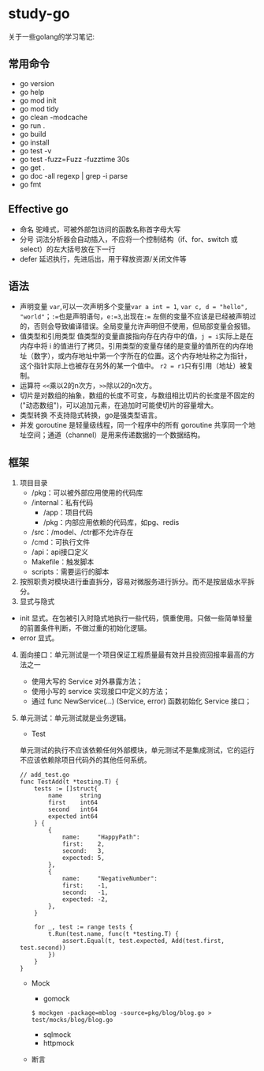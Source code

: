 # study-go

关于一些golang的学习笔记:

## 常用命令

- go version
- go help
- go mod init
- go mod tidy
- go clean -modcache
- go run .
- go build
- go install
- go test -v
- go test -fuzz=Fuzz -fuzztime 30s
- go get .
- go doc -all regexp | grep -i parse
- go fmt

## Effective go

- 命名 驼峰式，可被外部包访问的函数名称首字母大写
- 分号 词法分析器会自动插入，不应将一个控制结构（if、for、switch 或 select）的左大括号放在下一行
- defer 延迟执行，先进后出，用于释放资源/关闭文件等

## 语法

- 声明变量 `var`,可以一次声明多个变量`var a int = 1`, `var c, d = "hello", "world"`；`:=`也是声明语句，`e:=3`,出现在`:=`
  左侧的变量不应该是已经被声明过的，否则会导致编译错误。全局变量允许声明但不使用，但局部变量会报错。
- 值类型和引用类型 值类型的变量直接指向存在内存中的值，`j = i`实际上是在内存中将 i
  的值进行了拷贝。引用类型的变量存储的是变量的值所在的内存地址（数字），或内存地址中第一个字所在的位置。这个内存地址称之为指针，这个指针实际上也被存在另外的某一个值中。 `r2 = r1`只有引用（地址）被复制。
- 运算符 `<<`乘以2的n次方，`>>`除以2的n次方。
- 切片是对数组的抽象，数组的长度不可变，与数组相比切片的长度是不固定的("动态数组")，可以追加元素，在追加时可能使切片的容量增大。
- 类型转换 不支持隐式转换，go是强类型语言。
- 并发 goroutine 是轻量级线程，同一个程序中的所有 goroutine 共享同一个地址空间；通道（channel）是用来传递数据的一个数据结构。


## 框架

1. 项目目录
   - /pkg：可以被外部应用使用的代码库
   - /internal：私有代码
     - /app：项目代码
     - /pkg：内部应用依赖的代码库，如pg、redis
   - /src：/model、/ctr都不允许存在
   - /cmd：可执行文件
   - /api：api接口定义
   - Makefile：触发脚本
   - scripts：需要运行的脚本
2. 按照职责对模块进行垂直拆分，容易对微服务进行拆分。而不是按层级水平拆分。
3. 显式与隐式
  - init 显式。在包被引入时隐式地执行一些代码，慎重使用。只做一些简单轻量的前置条件判断，不做过重的初始化逻辑。
  - error 显式。
4. 面向接口：单元测试是一个项目保证工程质量最有效并且投资回报率最高的方法之一
   - 使用大写的 Service 对外暴露方法；
   - 使用小写的 service 实现接口中定义的方法；
   - 通过 func NewService(...) (Service, error) 函数初始化 Service 接口；
5. 单元测试：单元测试就是业务逻辑。
    - Test 

    单元测试的执行不应该依赖任何外部模块，单元测试不是集成测试，它的运行不应该依赖除项目代码外的其他任何系统。
    ```
    // add_test.go
    func TestAdd(t *testing.T) {
        tests := []struct{
            name     string
            first    int64
            second   int64
            expected int64
        } {
            {
                name:     "HappyPath":
                first:    2,
                second:   3,
                expected: 5,
            },
            {
                name:     "NegativeNumber":
                first:    -1,
                second:   -1,
                expected: -2,
            },
        }
        
        for _, test := range tests {
            t.Run(test.name, func(t *testing.T) {
                assert.Equal(t, test.expected, Add(test.first, test.second))
            })
        }
    }
    ```

    - Mock

        - gomock
   
       `$ mockgen -package=mblog -source=pkg/blog/blog.go > test/mocks/blog/blog.go`
  
      - sqlmock
      - httpmock
    - 断言